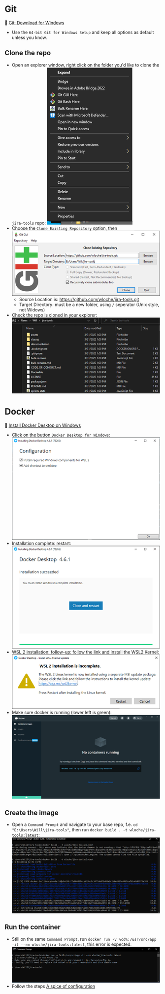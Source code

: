 # Git
🔗 [Git: Download for Windows](https://git-scm.com/download/win)
- Use the `64-bit Git for Windows Setup` and keep all options as default unless you know.

## Clone the repo
- Open an explorer window, right click on the folder you'd like to clone the `jira-tools` repo:
  ![Right click ob explorer](images/git-01-here.png)
- Choose the `Clone Existing Repository` option, then 
  ![Right click ob explorer](images/git-02-clone.png)
  - Source Location is: https://github.com/wloche/jira-tools.git
  - Target Directory: must be a new folder, using `/` seperator (Unix style, not Widows)
- Check the repo is cloned in your explorer:
  ![CLoned repo in explorer](images/git-03-cloned.png)

# Docker
🔗 [Install Docker Desktop on Windows](https://docs.docker.com/desktop/windows/install/)
- Click on the button `Docker Desktop for Windows`:
  ![Configuratrion](images/docker-01-install.png)
- Installation complete: restart:
  ![Installation done](images/docker-02-restart.png)
- WSL 2 installation: follow-up: follow the link and install the WSL2 Kernel:
  ![WSL 2](images/docker-03-wsl2kernel.png)
- Make sure docker is running (lower left is green):
  ![Docker is running](images/docker-04-running.png)
 
## Create the image
- Open a `Command Prompt` and navigate to your base repo, f.e. `cd "E:\Users\Will\jira-tools"`, then run `docker build . -t wloche/jira-tools:latest`:
  ![Docker is running](images/docker-05-build.png)

## Run the container
- Still on the same `Command Prompt`, run `docker run -v %cd%:/usr/src/app -it --rm wloche/jira-tools:latest`, this error is expected:
  ![Docker is running](images/docker-06-run.png)
- Follow the steps [A spice of configuration](sprints-stats.md#a-spice-of-configuration)
